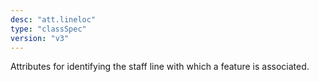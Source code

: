 ```yaml
---
desc: "att.lineloc"
type: "classSpec"
version: "v3"
---
```


Attributes for identifying the staff line with which a feature is associated.